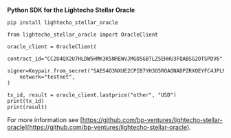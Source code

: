 **Python SDK for the Lightecho Stellar Oracle**

```
pip install lightecho_stellar_oracle
```

```
from lightecho_stellar_oracle import OracleClient

oracle_client = OracleClient(
    contract_id="CC2U4QX2U7HLDW5HMK3K5NREWVJMGD5GBTLZSEHHU3FQABSG2OTSPDV6",
    signer=Keypair.from_secret("SAES4O3NXUE2CPIB7YH3O5ROAONADPZRXOEYFC4JPLNY6STOBM2RYLGH"),
    network="testnet",
)

tx_id, result = oracle_client.lastprice("other", "USD")
print(tx_id)
print(result)
```

For more information see [https://github.com/bp-ventures/lightecho-stellar-oracle](https://github.com/bp-ventures/lightecho-stellar-oracle).
